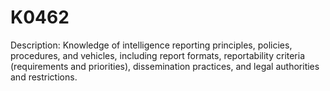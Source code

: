 # K0462
Description: Knowledge of intelligence reporting principles, policies, procedures, and vehicles, including report formats, reportability criteria (requirements and priorities), dissemination practices, and legal authorities and restrictions.
